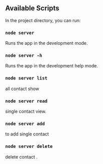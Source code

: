 ## Available Scripts

In the project directory, you can run:

### `node server`

Runs the app in the development mode.<br />

### `node server -h`

Runs the app in the development help mode.<br />

### `node server list`

all contact show<br />

### `node server read`

single contact view.<br />

### `node server add`

to add single contact<br />

### `node server delete`

delete contact .<br />